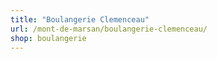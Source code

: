 ```yaml
---
title: "Boulangerie Clemenceau"
url: /mont-de-marsan/boulangerie-clemenceau/
shop: boulangerie
---
```

